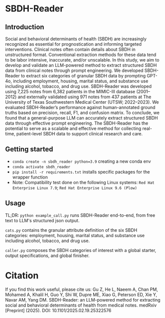 # SBDH-Reader
## Introduction
Social and behavioral determinants of health (SBDH) are increasingly recognized as essential for prognostication and informing targeted interventions. Clinical notes often contain details about SBDH in unstructured format. Conventional extraction methods for these data tend to be labor intensive, inaccurate, and/or unscalable. In this study, we aim to develop and validate an LLM-powered method to extract structured SBDH data from clinical notes through prompt engineering. We developed SBDH-Reader to extract six categories of granular SBDH data by prompting GPT-4o, including employment, housing, marital status, and substance use including alcohol, tobacco, and drug use. SBDH-Reader was developed using 7,225 notes from 6,382 patients in the MIMIC-III database (2001–2012) and externally validated using 971 notes from 437 patients at The University of Texas Southwestern Medical Center (UTSW; 2022–2023). We evaluated SBDH-Reader’s performance against human-annotated ground truths based on precision, recall, F1, and confusion matrix. To conclude, we found that a general-purpose LLM can accurately extract structured SBDH data through effective prompt engineering. The SBDH-Reader has the potential to serve as a scalable and effective method for collecting real-time, patient-level SBDH data to support clinical research and care.

## Getting started
- `conda create -n sbdh_reader python=3.9` creating a new conda env
- `conda activate sbdh_reader`
- `pip install -r requirements.txt` installs specific packages for the wrapper function
- Note: Compatibility test done on the following Linux systems: `Red Hat Enterprise Linux 7.9`; `Red Hat Enterprise Linux 9.6 (Plow)`

## Usage
TL;DR: `python example_call.py` runs SBDH-Reader end-to-end, from free text to LLM's structured json output.

`cats.py` contains the granular attribute definition of the six SBDH categories: employment, housing, marital status, and substance use including alcohol, tobacco, and drug use.

`caller.py` composes the SBDH categories of interest with a global starter, output specifications, and global finisher.

# Citation
If you find this work useful, please cite us: Gu Z, He L, Naeem A, Chan PM, Mohamed A, Khalil H, Guo Y, Shi W, Dupre ME, Xiao G, Peterson ED, Xie Y, Navar AM, Yang DM. SBDH-Reader: an LLM-powered method for extracting social and behavioral determinants of health from medical notes. medRxiv [Preprint] (2025). DOI: 10.1101/2025.02.19.25322576